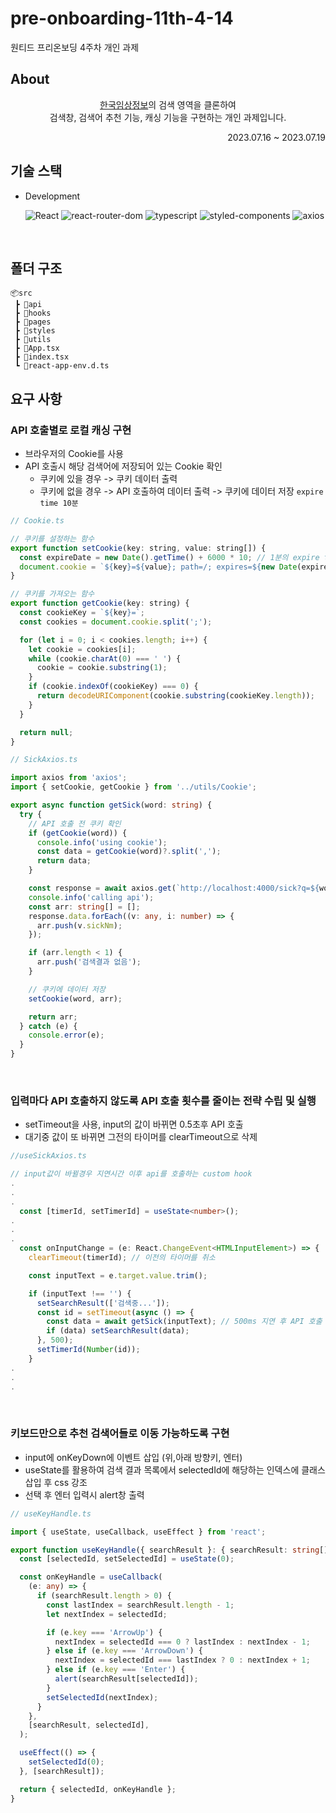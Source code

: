 # pre-onboarding-11th-4-14

원티드 프리온보딩 4주차 개인 과제

## About

<div align='center'>
   <p><a href="https://clinicaltrialskorea.com/">한국임상정보</a>의 검색 영역을 클론하여 <br/>
검색창, 검색어 추천 기능, 캐싱 기능을 구현하는 개인 과제입니다. </p>
<!--   <a href="http://wanted-11th-3-14-test.s3-website.ap-northeast-2.amazonaws.com/"><strong>배포 링크</strong></a> -->
</div>

<div align='right'> 2023.07.16 ~ 2023.07.19 </div>



## 기술 스택

- Development

  ![React](https://img.shields.io/badge/Create--React--App-5.0.1-20232A?logo=react)
  ![react-router-dom](https://img.shields.io/badge/react--router-6.14.1-CA4245?logo=reactRouter)
  ![typescript](https://img.shields.io/badge/typescript-4.9.5-007ACC?logo=typescript)
  ![styled-components](https://img.shields.io/badge/styled--components%2Fcss-6.0.3-28A745?logo=styled-components)
  ![axios](https://img.shields.io/badge/axios-1.4.0-%23671DDF?logo=axios&logoColor=%23671DDF)

<br/>

## 폴더 구조

```
📦src
 ┣ 📂api
 ┣ 📂hooks
 ┣ 📂pages
 ┣ 📂styles
 ┣ 📂utils
 ┣ 📜App.tsx
 ┣ 📜index.tsx
 ┗ 📜react-app-env.d.ts
```


## 요구 사항

### API 호출별로 로컬 캐싱 구현
   - 브라우저의 Cookie를 사용
   - API 호출시 해당 검색어에 저장되어 있는 Cookie 확인
     - 쿠키에 있을 경우 -> 쿠키 데이터 출력
     - 쿠키에 없을 경우 -> API 호출하여 데이터 출력 -> 쿠키에 데이터 저장 `expire time 10분`
    

```js
// Cookie.ts

// 쿠키를 설정하는 함수
export function setCookie(key: string, value: string[]) {
  const expireDate = new Date().getTime() + 6000 * 10; // 1분의 expire time
  document.cookie = `${key}=${value}; path=/; expires=${new Date(expireDate).toUTCString()}`;
}

// 쿠키를 가져오는 함수
export function getCookie(key: string) {
  const cookieKey = `${key}=`;
  const cookies = document.cookie.split(';');

  for (let i = 0; i < cookies.length; i++) {
    let cookie = cookies[i];
    while (cookie.charAt(0) === ' ') {
      cookie = cookie.substring(1);
    }
    if (cookie.indexOf(cookieKey) === 0) {
      return decodeURIComponent(cookie.substring(cookieKey.length));
    }
  }

  return null;
}
```

```ts
// SickAxios.ts

import axios from 'axios';
import { setCookie, getCookie } from '../utils/Cookie';

export async function getSick(word: string) {
  try {
    // API 호출 전 쿠키 확인
    if (getCookie(word)) {
      console.info('using cookie');
      const data = getCookie(word)?.split(',');
      return data;
    }

    const response = await axios.get(`http://localhost:4000/sick?q=${word}`);
    console.info('calling api');
    const arr: string[] = [];
    response.data.forEach((v: any, i: number) => {
      arr.push(v.sickNm);
    });

    if (arr.length < 1) {
      arr.push('검색결과 없음');
    }

    // 쿠키에 데이터 저장
    setCookie(word, arr);

    return arr;
  } catch (e) {
    console.error(e);
  }
}

```

<br/>

### 입력마다 API 호출하지 않도록 API 호출 횟수를 줄이는 전략 수립 및 실행
   - setTimeout을 사용, input의 값이 바뀌면  0.5초후 API 호출
   - 대기중 값이 또 바뀌면 그전의 타이머를 clearTimeout으로 삭제

```ts
//useSickAxios.ts

// input값이 바뀔경우 지연시간 이후 api를 호출하는 custom hook
.
.
.
  const [timerId, setTimerId] = useState<number>();
.
.
.
  const onInputChange = (e: React.ChangeEvent<HTMLInputElement>) => {
    clearTimeout(timerId); // 이전의 타이머를 취소

    const inputText = e.target.value.trim();

    if (inputText !== '') {
      setSearchResult(['검색중...']);
      const id = setTimeout(async () => {
        const data = await getSick(inputText); // 500ms 지연 후 API 호출
        if (data) setSearchResult(data);
      }, 500);
      setTimerId(Number(id));
    }
.
.
.
```

<br/>

### 키보드만으로 추천 검색어들로 이동 가능하도록 구현
- input에 onKeyDown에 이벤트 삽입 (위,아래 방향키, 엔터)
- useState를 활용하여 검색 결과 목록에서 selectedId에 해당하는 인덱스에 클래스 삽입 후 css 강조
- 선택 후 엔터 입력시 alert창 출력

```ts
// useKeyHandle.ts

import { useState, useCallback, useEffect } from 'react';

export function useKeyHandle({ searchResult }: { searchResult: string[] }) {
  const [selectedId, setSelectedId] = useState(0);

  const onKeyHandle = useCallback(
    (e: any) => {
      if (searchResult.length > 0) {
        const lastIndex = searchResult.length - 1;
        let nextIndex = selectedId;

        if (e.key === 'ArrowUp') {
          nextIndex = selectedId === 0 ? lastIndex : nextIndex - 1;
        } else if (e.key === 'ArrowDown') {
          nextIndex = selectedId === lastIndex ? 0 : nextIndex + 1;
        } else if (e.key === 'Enter') {
          alert(searchResult[selectedId]);
        }
        setSelectedId(nextIndex);
      }
    },
    [searchResult, selectedId],
  );

  useEffect(() => {
    setSelectedId(0);
  }, [searchResult]);

  return { selectedId, onKeyHandle };
}

```
